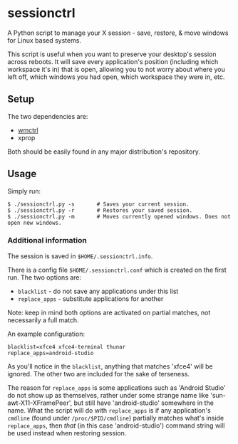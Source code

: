 # sessionctrl
A Python script to manage your X session - save, restore, &amp; move windows for Linux
based systems.

This script is useful when you want to preserve your desktop's session across reboots.
It will save every application's position (including which workspace it's in) that is
open, allowing you to not worry about where you left off, which windows you had open,
which workspace they were in, etc.

## Setup

The two dependencies are:

 - [wmctrl](https://sites.google.com/site/tstyblo/wmctrl)
 - xprop

Both should be easily found in any major distribution's repository.

## Usage

Simply run:

```shell
$ ./sessionctrl.py -s       # Saves your current session.
$ ./sessionctrl.py -r       # Restores your saved session.
$ ./sessionctrl.py -m       # Moves currently opened windows. Does not open new windows.
```

### Additional information

The session is saved in `$HOME/.sessionctrl.info`.

There is a config file `$HOME/.sessionctrl.conf` which is created on the first
run. The two options are:

 - `blacklist`    - do not save any applications under this list
 - `replace_apps` - substitute applications for another

Note: keep in mind both options are activated on partial matches, not necessarily
a full match.

An example configuration:

```
blacklist=xfce4 xfce4-terminal thunar
replace_apps=android-studio
```

As you'll notice in the `blacklist`, anything that matches 'xfce4' will be
ignored. The other two are included for the sake of terseness.

The reason for `replace_apps` is some applications such as 'Android Studio' do
not show up as themselves, rather under some strange name like
'sun-awt-X11-XFramePeer', but still have 'android-studio' somewhere in the
name. What the script will do with `replace_apps` is if any application's
`cmdline` (found under `/proc/$PID/cmdline`) partially matches what's inside
`replace_apps`, then *that* (in this case 'android-studio') command string will
be used instead when restoring session.
